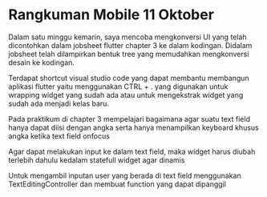 # Rangkuman Mobile 11 Oktober

Dalam satu minggu kemarin, saya mencoba mengkonversi UI yang telah dicontohkan dalam jobsheet flutter chapter 3 ke dalam kodingan. Didalam jobsheet telah dilampirkan bentuk tree yang memudahkan mengkonversi desain ke kodingan.

Terdapat shortcut visual studio code yang dapat membantu membangun aplikasi flutter yaitu menggunakan CTRL + . yang digunakan untuk wrapping widget yang sudah ada atau untuk mengekstrak widget yang sudah ada menjadi kelas baru.

Pada praktikum di chapter 3 mempelajari bagaimana agar suatu text field hanya dapat diisi dengan angka serta hanya menampilkan keyboard khusus angka ketika text field onfocus

Agar dapat melakukan input ke dalam text field, maka widget harus diubah terlebih dahulu kedalam statefull widget agar dinamis

Untuk mengambil inputan user yang berada di text field menggunakan TextEditingController dan membuat function yang dapat dipanggil
